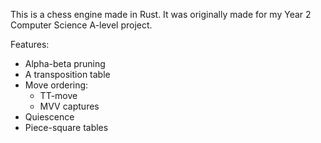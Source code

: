 This is a chess engine made in Rust. It was originally made for my Year 2 Computer Science A-level project.

Features:
- Alpha-beta pruning
- A transposition table
- Move ordering:
  - TT-move
  - MVV captures
- Quiescence
- Piece-square tables
